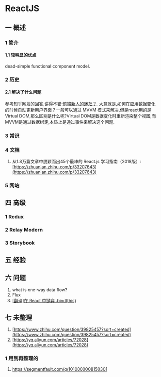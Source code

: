 # ReactJS
## 一 概述
### 1 简介
#### 1.1 较明显的优点
dead-simple functional component model.

### 2 历史

#### 2.1 解决了什么问题
参考知乎网友的回答,讲得不错:[前端新人的迷茫？](https://www.zhihu.com/question/54440732/answer/139850050).
大意就是,如何在应用数据变化的时候自动更新用户界面？一般可以通过 MVVM 模式来解决,但是react用的是Virtual DOM,那么区别是什么呢?Virtual DOM是数据变化时重新渲染整个视图,而MVVM是通过数据绑定,本质上是通过事件来解决这个问题.

### 3 常识
### 4 文档
1. 从1.8万篇文章中脱颖而出45个最棒的 React.js 学习指南（2018版）:[https://zhuanlan.zhihu.com/p/33207643](https://zhuanlan.zhihu.com/p/33207643)

### 5 网站

## 四 高级
### 1 Redux
### 2 Relay Modern
### 3 Storybook

## 五 经验

## 六 问题
1. what is one-way data flow?
2. Flux
3. [[翻译]在 React 中抛弃 .bind(this)](https://codesky.me/archives/loosing-bind-this-in-react.wind?hmsr=toutiao.io&utm_medium=toutiao.io&utm_source=toutiao.io)

## 七 未整理
1. [https://www.zhihu.com/question/39825457?sort=created](https://www.zhihu.com/question/39825457?sort=created)
2. [https://yq.aliyun.com/articles/72028](https://yq.aliyun.com/articles/72028)
### 1 用到再整理的
1. https://segmentfault.com/q/1010000008150301